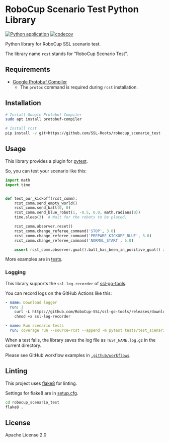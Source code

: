 
# RoboCup Scenario Test Python Library

[![Python application](https://github.com/SSL-Roots/simple_robocup_ssl/actions/workflows/python-app.yml/badge.svg)](https://github.com/SSL-Roots/simple_robocup_ssl/actions/workflows/python-app.yml)
[![codecov](https://codecov.io/gh/SSL-Roots/robocup_scenario_test/graph/badge.svg?token=8MWSNFAOG9)](https://codecov.io/gh/SSL-Roots/robocup_scenario_test)

Python library for RoboCup SSL scenario test.

The library name `rcst` stands for "RoboCup Scenario Test".

## Requirements

- [Google Protobuf Compiler](https://github.com/protocolbuffers/protobuf)
  - The `protoc` command is required during `rcst` installation.

## Installation

```bash
# Install Google Protobuf Compiler
sudo apt install protobuf-compiler

# Install rcst
pip install -v git+https://github.com/SSL-Roots/robocup_scenario_test
```

## Usage

This library provides a plugin for [pytest](https://docs.pytest.org/en/stable/).

So, you can test your scenario like this:

```python
import math
import time


def test_our_kickoff(rcst_comm):
    rcst_comm.send_empty_world()
    rcst_comm.send_ball(0, 0)
    rcst_comm.send_blue_robot(1, -0.5, 0.0, math.radians(0))
    time.sleep(3)  # Wait for the robots to be placed.

    rcst_comm.observer.reset()
    rcst_comm.change_referee_command('STOP', 3.0)
    rcst_comm.change_referee_command('PREPARE_KICKOFF_BLUE', 3.0)
    rcst_comm.change_referee_command('NORMAL_START', 5.0)

    assert rcst_comm.observer.goal().ball_has_been_in_positive_goal() is True
```

More examples are in [tests](tests).

### Logging

This library supports the `ssl-log-recorder` of [ssl-go-tools](https://github.com/RoboCup-SSL/ssl-go-tools/tree/master).

You can record logs on the GitHub Actions like this:

```yaml
- name: Download logger
  run: |
    curl -L https://github.com/RoboCup-SSL/ssl-go-tools/releases/download/v1.5.2/ssl-log-recorder_v1.5.2_linux_amd64 -o ssl-log-recorder
    chmod +x ssl-log-recorder

- name: Run scenario tests
  run: coverage run --source=rcst --append -m pytest tests/test_scenario_*.py --vision_port=10020 --logging --log_recorder=./ssl-log-recorder
```

When a test fails, the library saves the log file as `TEST_NAME.log.gz` in the current directory.

Please see GitHub workflow examples in [`.github/workflows`](.github/workflows).

## Linting

This project uses [flake8](https://flake8.pycqa.org/en/latest/) for linting.

Settings for flake8 are in [setup.cfg](setup.cfg).

```bash
cd robocup_scenario_test
flake8 .
```

## License

Apache License 2.0
